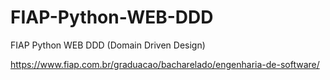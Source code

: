 # FIAP-Python-WEB-DDD
FIAP Python WEB DDD (Domain Driven Design)

https://www.fiap.com.br/graduacao/bacharelado/engenharia-de-software/
